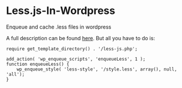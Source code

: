 # Less.js-In-Wordpress
Enqueue and cache .less files in wordpress

A full description can be found [here](http://www.danieljosephryan.com/projects/web-development/less-js-in-wordpress/).
But all you have to do is:

	require get_template_directory() . '/less-js.php';
	
	add_action( 'wp_enqueue_scripts', 'enqueueLess', 1 );
	function enqueueLess() {
		wp_enqueue_style( 'less-style', '/style.less', array(), null, 'all');
	}
